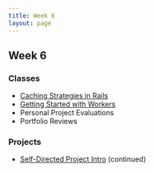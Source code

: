 ```yaml
---
title: Week 6
layout: page
---
```


## Week 6

### Classes

* [Caching Strategies in Rails](../lessons/caching_in_rails)
* [Getting Started with Workers](../lessons/intro_to_background_workers)
* Personal Project Evaluations
* Portfolio Reviews

### Projects

* [Self-Directed Project Intro](../projects/self_directed_project) (continued)

